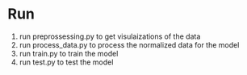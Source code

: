 # Run

1. run preprossessing.py to get visulaizations of the data
2. run process_data.py to process the normalized data for the model
3. run train.py to train the model
4. run test.py to test the model
